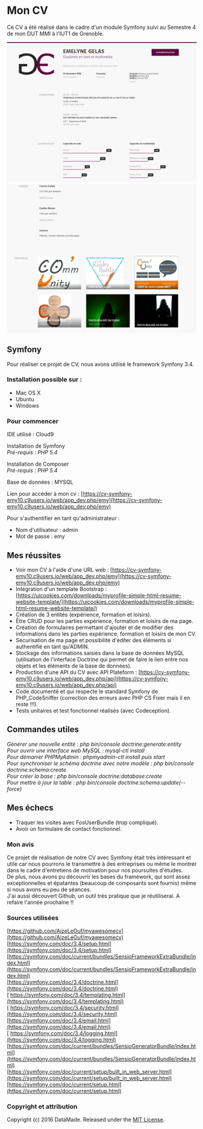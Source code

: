 # Mon CV

Ce CV a été réalisé dans le cadre d'un module Symfony suivi au Semestre 4 de mon DUT MMI à l'IUT1 de Grenoble.

![Haut du CV](/web/template/img/CV1.PNG)
![Bas du CV](/web/template/img/CV2.PNG)

## Symfony 

Pour réaliser ce projet de CV, nous avons utilisé le framework Symfony 3.4.

### Installation possible sur :

* Mac OS X
* Ubuntu
* Windows 

### Pour commencer

IDE utilisé : Cloud9

Installation de Symfony    
*Pré-requis : PHP 5.4*

Installation de Composer    
*Pré-requis : PHP 5.4*

Base de données : MYSQL

Lien pour accéder à mon cv : [https://cv-symfony-emy10.c9users.io/web/app_dev.php/emy](https://cv-symfony-emy10.c9users.io/web/app_dev.php/emy)

Pour s'authentifier en tant qu'administrateur : 
* Nom d'utilisateur : admin
* Mot de passe : emy

## Mes réussites

* Voir mon CV à l'aide d'une URL web : [https://cv-symfony-emy10.c9users.io/web/app_dev.php/emy](https://cv-symfony-emy10.c9users.io/web/app_dev.php/emy)
* Intégration d'un template Bootstrap : [https://uicookies.com/downloads/myprofile-simple-html-resume-website-template/](https://uicookies.com/downloads/myprofile-simple-html-resume-website-template/)
* Création de 3 entités (expérience, formation et loisirs). 
* Être CRUD pour les parties expérience, formation et loisirs de ma page.
* Création de formulaires permettant d'ajouter et de modifier des informations dans les parties expérience, formation et loisirs de mon CV.
* Sécurisation de ma page et possibilité d'éditer des éléments si authentifié en tant qu'ADMIN.
* Stockage des informations saisies dans la base de données MySQL (utilisation de l'interface Doctrine qui permet de faire le lien entre nos objets et les éléments de la base de données).
* Production d'une API du CV avec API Plateform : [https://cv-symfony-emy10.c9users.io/web/app_dev.php/api](https://cv-symfony-emy10.c9users.io/web/app_dev.php/api)
* Code documenté et qui respecte le standard Symfony de PHP_CodeSniffer (correction des erreurs avec PHP CS Fixer mais il en reste !!!).
* Tests unitaires et test fonctionnel réalisés (avec Codeception).

## Commandes utiles 

*Générer une nouvelle entité : php bin/console doctrine:generate:entity*   
*Pour ouvrir une interface web MySQL : mysql-ctl install*    
*Pour démarrer PHPMyAdmin : phpmyadmin-ctl install puis start*   
*Pour synchroniser le schéma doctrine avec notre modèle : php bin/console doctrine:schema:create*   
*Pour créer la base : php bin/console doctrine:database:create*   
*Pour mettre à jour la table : php bin/console doctrine:schema:update(--force)*   

## Mes échecs 

* Traquer les visites avec FosUserBundle (trop compliqué).
* Avoir un formulaire de contact fonctionnel.


### Mon avis 

Ce projet de réalisation de notre CV avec Symfony était très intéressant et utile car nous pourrons le transmettre à des entreprises ou même le montrer dans le cadre d'entretiens de motivation pour nos poursuites d'études.   
De plus, nous avons pu découvrir les bases du framework, qui sont assez exceptionnelles et épatantes (beaucoup de composants sont fournis) même si nous avons eu peu de séances.   
J'ai aussi découvert Github, un outil très pratique que je réutiliserai. 
A refaire l'année prochaine !!

### Sources utilisées

[https://github.com/AizeLeOuf/myawesomecv](https://github.com/AizeLeOuf/myawesomecv)
[https://symfony.com/doc/3.4/setup.html](https://symfony.com/doc/3.4/setup.html)   
[https://symfony.com/doc/current/bundles/SensioFrameworkExtraBundle/index.html](https://symfony.com/doc/current/bundles/SensioFrameworkExtraBundle/index.html)   
[https://symfony.com/doc/3.4/doctrine.html](https://symfony.com/doc/3.4/doctrine.html)   
[ https://symfony.com/doc/3.4/templating.html](https://symfony.com/doc/3.4/templating.html)   
[ https://symfony.com/doc/3.4/security.html](https://symfony.com/doc/3.4/security.html)   
[https://symfony.com/doc/3.4/email.html](https://symfony.com/doc/3.4/email.html)   
[ https://symfony.com/doc/3.4/logging.html](https://symfony.com/doc/3.4/logging.html)   
[https://symfony.com/doc/current/bundles/SensioGeneratorBundle/index.html](https://symfony.com/doc/current/bundles/SensioGeneratorBundle/index.html)   
[https://symfony.com/doc/current/setup/built_in_web_server.html](https://symfony.com/doc/current/setup/built_in_web_server.html)   
[https://symfony.com/doc/current/setup.html](https://symfony.com/doc/current/setup.html)   

### Copyright et attribution

Copyright (c) 2016 DataMade. Released under the [MIT License](https://cv-symfony-emy10.c9users.io/web/app_dev.php/emy).




